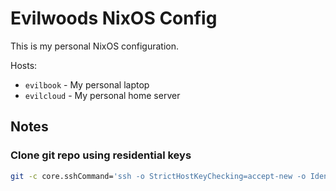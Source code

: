 # Evilwoods NixOS Config

This is my personal NixOS configuration.

Hosts:
- `evilbook` - My personal laptop
- `evilcloud` - My personal home server

## Notes

### Clone git repo using residential keys

```bash
git -c core.sshCommand='ssh -o StrictHostKeyChecking=accept-new -o IdentityAgent=none -i .ssh/id_ed25519_sk_rk_yubikey2' clone git@github.com:sttagent/evilwoods-nixos-config.git
```
